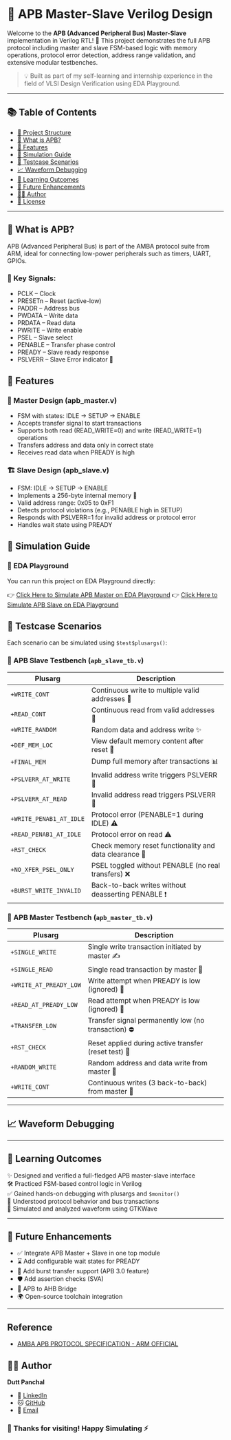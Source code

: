 # 🚀 APB Master-Slave Verilog Design

Welcome to the **APB (Advanced Peripheral Bus) Master-Slave** implementation in Verilog RTL! 🎯 This project demonstrates the full APB protocol including master and slave FSM-based logic with memory operations, protocol error detection, address range validation, and extensive modular testbenches.

> 💡 Built as part of my self-learning and internship experience in the field of VLSI Design Verification using EDA Playground.

---

## 📚 Table of Contents

- [📁 Project Structure](#-project-structure)
- [🧠 What is APB?](#-what-is-apb)
- [🧩 Features](#-features)
- [🧪 Simulation Guide](#-simulation-guide)
- [🔬 Testcase Scenarios](#-testcase-scenarios)
- [📈 Waveform Debugging](#-waveform-debugging)
- [📌 Learning Outcomes](#-learning-outcomes)
- [🚧 Future Enhancements](#-future-enhancements)
- [👨‍💻 Author](#-author)
- [📄 License](#-license)

---

## 🧠 What is APB?
APB (Advanced Peripheral Bus) is part of the AMBA protocol suite from ARM, ideal for connecting low-power peripherals such as timers, UART, GPIOs.

### 🔌 Key Signals:

- PCLK – Clock
- PRESETn – Reset (active-low)
- PADDR – Address bus
- PWDATA – Write data
- PRDATA – Read data
- PWRITE – Write enable
- PSEL – Slave select
- PENABLE – Transfer phase control
- PREADY – Slave ready response
- PSLVERR – Slave Error indicator 🚨

## 🧩 Features

### 🧭 Master Design (apb_master.v)

- FSM with states: IDLE → SETUP → ENABLE
- Accepts transfer signal to start transactions
- Supports both read (READ_WRITE=0) and write (READ_WRITE=1) operations
- Transfers address and data only in correct state
- Receives read data when PREADY is high

### 🏗️ Slave Design (apb_slave.v)

- FSM: IDLE → SETUP → ENABLE
- Implements a 256-byte internal memory 🧠
- Valid address range: 0x05 to 0xF1
- Detects protocol violations (e.g., PENABLE high in SETUP)
- Responds with PSLVERR=1 for invalid address or protocol error
- Handles wait state using PREADY

## 🧪 Simulation Guide

### 🔗 EDA Playground

You can run this project on EDA Playground directly:

👉 [Click Here to Simulate APB Master on EDA Playground](https://www.edaplayground.com/x/YVBn)
👉 [Click Here to Simulate APB Slave on EDA Playground](https://www.edaplayground.com/x/A3bD)

## 🔬 Testcase Scenarios

Each scenario can be simulated using `$test$plusargs()`:

### 🧪 APB Slave Testbench (`apb_slave_tb.v`)

| Plusarg                 | Description                                               |
|-------------------------|-----------------------------------------------------------|
| `+WRITE_CONT`           | Continuous write to multiple valid addresses 📝           |
| `+READ_CONT`            | Continuous read from valid addresses 📖                   |
| `+WRITE_RANDOM`         | Random data and address write ✨                          |
| `+DEF_MEM_LOC`          | View default memory content after reset 🧼               |
| `+FINAL_MEM`            | Dump full memory after transactions 📊                   |
| `+PSLVERR_AT_WRITE`     | Invalid address write triggers PSLVERR 🚨                 |
| `+PSLVERR_AT_READ`      | Invalid address read triggers PSLVERR 🛑                  |
| `+WRITE_PENAB1_AT_IDLE` | Protocol error (PENABLE=1 during IDLE) ⚠️                |
| `+READ_PENAB1_AT_IDLE`  | Protocol error on read ⚠️                                |
| `+RST_CHECK`            | Check memory reset functionality and data clearance 🔁    |
| `+NO_XFER_PSEL_ONLY`    | PSEL toggled without PENABLE (no real transfers) ❌       |
| `+BURST_WRITE_INVALID`  | Back-to-back writes without deasserting PENABLE ❗        |

### 🧪 APB Master Testbench (`apb_master_tb.v`)

| Plusarg                | Description                                               |
|------------------------|-----------------------------------------------------------|
| `+SINGLE_WRITE`        | Single write transaction initiated by master ✍️           |
| `+SINGLE_READ`         | Single read transaction by master 🧐                      |
| `+WRITE_AT_PREADY_LOW` | Write attempt when PREADY is low (ignored) 🛑             |
| `+READ_AT_PREADY_LOW`  | Read attempt when PREADY is low (ignored) 🛑              |
| `+TRANSFER_LOW`        | Transfer signal permanently low (no transaction) ⛔       |
| `+RST_CHECK`           | Reset applied during active transfer (reset test) 🔄      |
| `+RANDOM_WRITE`        | Random address and data write from master 🎲             |
| `+WRITE_CONT`          | Continuous writes (3 back-to-back) from master 💾         |

---

## 📈 Waveform Debugging


---

## 📌 Learning Outcomes

✨ Designed and verified a full-fledged APB master-slave interface  
🛠️ Practiced FSM-based control logic in Verilog  
✅ Gained hands-on debugging with plusargs and `$monitor()`  
🧠 Understood protocol behavior and bus transactions  
🌊 Simulated and analyzed waveform using GTKWave

---

## 🚧 Future Enhancements

- ✅ Integrate APB Master + Slave in one top module
- ⌛ Add configurable wait states for PREADY
- 🔁 Add burst transfer support (APB 3.0 feature)
- 🛡️ Add assertion checks (SVA)
- 🔌 APB to AHB Bridge
- 🌍 Open-source toolchain integration

---

## Reference

- [AMBA APB PROTOCOL SPECIFICATION - ARM OFFICIAL](https://developer.arm.com/documentation/ihi0024/latest/)

## 👨‍💻 Author

**Dutt Panchal** 
- 🔗 [LinkedIn](https://www.linkedin.com/in/dattpanchal04/)  
- 🐱 [GitHub](https://github.com/DuttPanchal04)
- 🔗 [Email](dattpanchal2904@gmail.com)

### 🙌 Thanks for visiting! Happy Simulating ⚡

